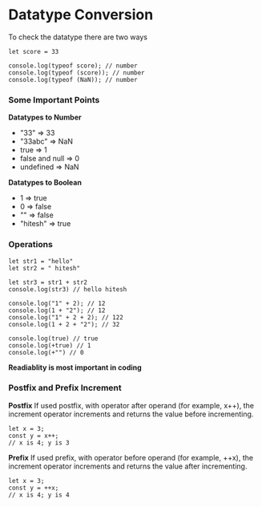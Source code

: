 # Datatype Conversion

To check the datatype there are two ways

```
let score = 33

console.log(typeof score); // number
console.log(typeof (score)); // number
console.log(typeof (NaN)); // number

```

### Some Important Points

**Datatypes to Number**

- "33" => 33
- "33abc" => NaN
- true => 1
- false and null => 0
- undefined => NaN

**Datatypes to Boolean**

- 1 => true
- 0 => false
- "" => false
- "hitesh" => true

### Operations

```
let str1 = "hello"
let str2 = " hitesh"

let str3 = str1 + str2
console.log(str3) // hello hitesh

console.log("1" + 2); // 12
console.log(1 + "2"); // 12
console.log("1" + 2 + 2); // 122
console.log(1 + 2 + "2"); // 32
```

```
console.log(true) // true
console.log(+true) // 1
console.log(+"") // 0

```

**Readiablity is most important in coding**

### Postfix and Prefix Increment

**Postfix**
If used postfix, with operator after operand (for example, x++), the increment operator increments and returns the value before incrementing.

```
let x = 3;
const y = x++;
// x is 4; y is 3
```

**Prefix**
If used prefix, with operator before operand (for example, ++x), the increment operator increments and returns the value after incrementing.

```
let x = 3;
const y = ++x;
// x is 4; y is 4
```
